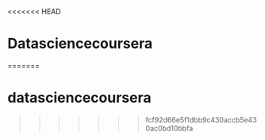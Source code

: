 <<<<<<< HEAD
# Datasciencecoursera
=======
# datasciencecoursera
>>>>>>> fcf92d66e5f1dbb9c430accb5e430ac0bd10bbfa
